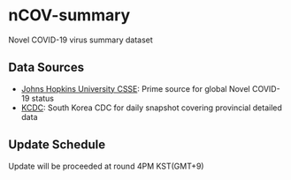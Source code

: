 # nCOV-summary
Novel COVID-19 virus summary dataset

## Data Sources
* [Johns Hopkins University CSSE](https://github.com/CSSEGISandData/COVID-19): Prime source for global Novel COVID-19 status
* [KCDC](http://ncov.mohw.go.kr): South Korea CDC for daily snapshot covering provincial detailed data

## Update Schedule
Update will be proceeded at round 4PM KST(GMT+9)
